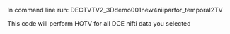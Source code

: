 
In command line run: DECTVTV2_3Ddemo001new4niiparfor_temporal2TV

This code will perform HOTV for all DCE nifti data you selected
